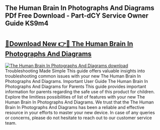 ## The Human Brain In Photographs And Diagrams PDf Free Download - Part-dCY Service Owner Guide KS9m4

# <h2><a href="http://dfntmu.blite.top/?on=The+Human+Brain+In+Photographs+And+Diagrams">🔗Download New 👉🔴 The Human Brain In Photographs And Diagrams</a></h2>

[![The Human Brain In Photographs And Diagrams download](https://i.imgur.com/lujVjoI.png)](http://dfntmu.blite.top/?on=The+Human+Brain+In+Photographs+And+Diagrams)
Troubleshooting Made Simple This guide offers valuable insights into troubleshooting common issues with your new The Human Brain In Photographs And Diagrams. Important User Guide The Human Brain In Photographs And Diagrams for Parents This guide provides important information for parents regarding the safe use of this product for children. Explore the limitless possibilities of list of features with your new The Human Brain In Photographs And Diagrams. We trust that the The Human Brain In Photographs And Diagrams has been a reliable and effective resource in your efforts to master your new device. In case of any queries or concerns, please do not hesitate to reach out to our customer service team.
